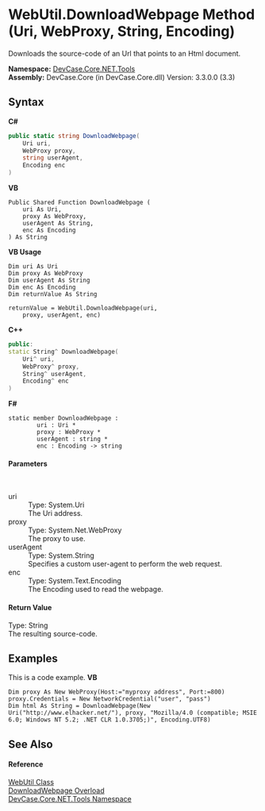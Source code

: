 # WebUtil.DownloadWebpage Method (Uri, WebProxy, String, Encoding)
 

Downloads the source-code of an Url that points to an Html document.

**Namespace:**&nbsp;<a href="N_DevCase_Core_NET_Tools">DevCase.Core.NET.Tools</a><br />**Assembly:**&nbsp;DevCase.Core (in DevCase.Core.dll) Version: 3.3.0.0 (3.3)

## Syntax

**C#**<br />
``` C#
public static string DownloadWebpage(
	Uri uri,
	WebProxy proxy,
	string userAgent,
	Encoding enc
)
```

**VB**<br />
``` VB
Public Shared Function DownloadWebpage ( 
	uri As Uri,
	proxy As WebProxy,
	userAgent As String,
	enc As Encoding
) As String
```

**VB Usage**<br />
``` VB Usage
Dim uri As Uri
Dim proxy As WebProxy
Dim userAgent As String
Dim enc As Encoding
Dim returnValue As String

returnValue = WebUtil.DownloadWebpage(uri, 
	proxy, userAgent, enc)
```

**C++**<br />
``` C++
public:
static String^ DownloadWebpage(
	Uri^ uri, 
	WebProxy^ proxy, 
	String^ userAgent, 
	Encoding^ enc
)
```

**F#**<br />
``` F#
static member DownloadWebpage : 
        uri : Uri * 
        proxy : WebProxy * 
        userAgent : string * 
        enc : Encoding -> string 

```


#### Parameters
&nbsp;<dl><dt>uri</dt><dd>Type: System.Uri<br />The Uri address.</dd><dt>proxy</dt><dd>Type: System.Net.WebProxy<br />The proxy to use.</dd><dt>userAgent</dt><dd>Type: System.String<br />Specifies a custom user-agent to perform the web request.</dd><dt>enc</dt><dd>Type: System.Text.Encoding<br />The Encoding used to read the webpage.</dd></dl>

#### Return Value
Type: String<br />The resulting source-code.

## Examples
This is a code example. 
**VB**<br />
``` VB
Dim proxy As New WebProxy(Host:="myproxy address", Port:=800)
proxy.Credentials = New NetworkCredential("user", "pass")
Dim html As String = DownloadWebpage(New Uri("http://www.elhacker.net/"), proxy, "Mozilla/4.0 (compatible; MSIE 6.0; Windows NT 5.2; .NET CLR 1.0.3705;)", Encoding.UTF8)
```


## See Also


#### Reference
<a href="T_DevCase_Core_NET_Tools_WebUtil">WebUtil Class</a><br /><a href="Overload_DevCase_Core_NET_Tools_WebUtil_DownloadWebpage">DownloadWebpage Overload</a><br /><a href="N_DevCase_Core_NET_Tools">DevCase.Core.NET.Tools Namespace</a><br />